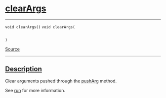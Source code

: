 
<h1 id="clear-args">
 <a href="#/api/kernel/clearArgs" class="anchor">
   <span>clearArgs</span>
  </a>
</h1>

<div class="signature">

<hr>

  <div class="definition-container">
    <div class="definition">
      <code class="desktop-only"><span class="token keyword">void</span> clearArgs()</code>
      <code class="mobile-only"><span class="token keyword">void</span> clearArgs(
    
)</code>
      <div class="flex-spacing"></div>
      <a href="https://github.com/libocca/occa/blob/22da1992/include/occa/core/kernel.hpp#L261" target="_blank">Source</a>
    </div>
    
  </div>

  <hr>
</div>


<h2 id="description">
 <a href="#/api/kernel/clearArgs?id=description" class="anchor">
   <span>Description</span>
  </a>
</h2>

Clear arguments pushed through the [pushArg](/api/kernel/pushArg) method.

See [run](/api/kernel/run) for more information.
